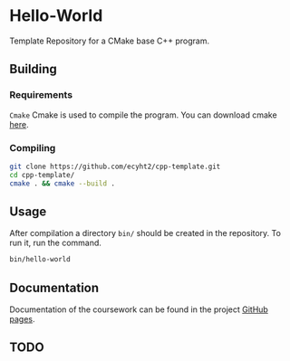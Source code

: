 # Hello-World
Template Repository for a CMake base C++ program.

## Building

### Requirements
`Cmake` Cmake is used to compile the program. You can download cmake [here](https://cmake.org/download/).

### Compiling

``` sh
git clone https://github.com/ecyht2/cpp-template.git
cd cpp-template/
cmake . && cmake --build .
```

## Usage

After compilation a directory `bin/` should be created in the repository. To run it, run the command.

``` sh
bin/hello-world
```

## Documentation

Documentation of the coursework can be found in the project [GitHub pages](https://ecyht2.github.io/cpp-template/).

## TODO
